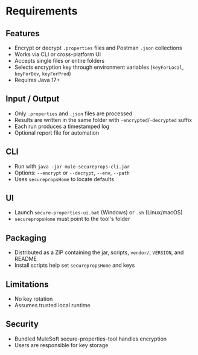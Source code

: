 # Requirements

## Features
- Encrypt or decrypt `.properties` files and Postman `.json` collections
- Works via CLI or cross-platform UI
- Accepts single files or entire folders
- Selects encryption key through environment variables (`keyForLocal`, `keyForDev`, `keyForProd`)
- Requires Java 17+

## Input / Output
- Only `.properties` and `.json` files are processed
- Results are written in the same folder with `-encrypted`/`-decrypted` suffix
- Each run produces a timestamped log
- Optional report file for automation

## CLI
- Run with `java -jar mule-secureprops-cli.jar`
- Options: `--encrypt` or `--decrypt`, `--env`, `--path`
- Uses `securepropsHome` to locate defaults

## UI
- Launch `secure-properties-ui.bat` (Windows) or `.sh` (Linux/macOS)
- `securepropsHome` must point to the tool's folder

## Packaging
- Distributed as a ZIP containing the jar, scripts, `vendor/`, `VERSION`, and README
- Install scripts help set `securepropsHome` and keys

## Limitations
- No key rotation
- Assumes trusted local runtime

## Security
- Bundled MuleSoft secure-properties-tool handles encryption
- Users are responsible for key storage 

